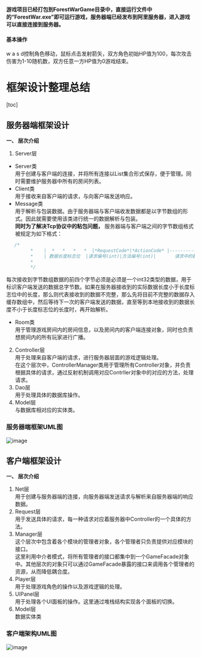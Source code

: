 **游戏项目已经打包到ForestWarGame目录中，直接运行文件中的“ForestWar.exe”即可运行游戏，服务器端已经发布到阿里服务器，进入游戏可以直接连接到服务器。**
 
#### 基本操作
w a s d控制角色移动，鼠标点击发射箭矢，双方角色初始HP值为100，每次攻击伤害为1-10随机数，双方任意一方HP值为0游戏结束。




框架设计整理总结
================
[toc]

服务器端框架设计
----------------
**一、 层次介绍**  

1. Server层
- Server类  
用于创建与客户端的连接，并将所有连接以List集合形式保存，便于管理。同时需要维护服务器中所有的房间列表。
- Client类  
用于接收来自客户端的请求，与向客户端发送响应。
- Message类  
用于解析与包装数据。由于服务器端与客户端收发数据都是以字节数组的形式。因此就需要使用该类进行统一的数据解析与包装。  
**同时为了解决Tcp协议中的粘包问题，** 服务器端与客户端之间的字节数组格式被规定为如下格式：
```c
   /*
         *    |  *   *   *   *  |*RequestCode*|*ActionCode* |------------data-----------------|
         *    | 数据长度标志位  |请求编号(int)|方法编号(int)|       请求中的数据内容          |
         *    
         */
```
每次接收到字节数组数据的前四个字节必须是必须是一个int32类型的数据，用于标识客户端发送的数据总字节数。如果在服务器接收到的实际数据长度小于长度标志位中的长度，那么则代表接收到的数据不完整，那么先将目前不完整的数据存入缓存数组中，然后等待下一次的客户端发送的数据，直至等到本地接收到的数据长度不小于长度标志位的长度时，再开始解析。

- Room类  
用于管理游戏房间内的房间信息，以及房间内的客户端连接对象，同时也负责想房间内的所有玩家进行广播。

2. Controller层  
用于处理来自客户端的请求，进行服务器层面的游戏逻辑处理。  
在这个层次中，ControllerManager类用于管理所有Controller对象，并负责根据具体的请求，通过反射机制调用对应Contrller对象中的对应的方法，处理请求。
3. Dao层  
用于处理具体的数据库操作。
4. Model层  
与数据库相对应的实体类。
### 服务器端框架UML图  
![image](https://note.youdao.com/yws/api/personal/file/267971D0E61B422AA79BEBE2DECC33B5?method=download&shareKey=9a52841fbed1fa6e9698851bd9e3822e)

客户端框架设计
----------------
**一、 层次介绍** 
1. Net层  
用于创建与服务器端的连接，向服务器端发送请求与解析来自服务器端的响应数据。
2. Request层  
用于发送具体的请求，每一种请求对应着服务器中Controller的一个具体的方法。
3. Manager层  
这个层次中包含着各个模块的管理者对象，各个管理者只负责提供对应模块的接口。  
这里利用中介者模式，将所有管理者的接口都集中到一个GameFacade对象中。其他层次的对象只可以通过GameFacade暴露的接口来调用各个管理者的资源，从而降低耦合度。
4. Player层  
用于处理游戏角色的操作以及游戏逻辑的处理。
5. UIPanel层  
 用于处理各个UI面板的操作。这里通过堆栈结构实现各个面板的切换。
6. Model层  
 数据实体类

### 客户端架构UML图
![image](https://note.youdao.com/yws/api/personal/file/412A62B2C2854B75A849B21AAAFA3CB3?method=download&shareKey=d23e256a3b9b05b129a69b39e453eb6a)
